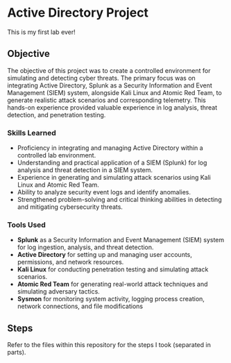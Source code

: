 # Active Directory Project

This is my first lab ever!

## Objective

The objective of this project was to create a controlled environment for simulating and detecting cyber threats. The primary focus was on integrating Active Directory, Splunk as a Security Information and Event Management (SIEM) system, alongside Kali Linux and Atomic Red Team, to generate realistic attack scenarios and corresponding telemetry. This hands-on experience provided valuable experience  in log analysis, threat detection, and penetration testing.

### Skills Learned

- Proficiency in integrating and managing Active Directory within a controlled lab environment.
- Understanding and practical application of a SIEM (Splunk) for log analysis and threat detection in a SIEM system.
- Experience in generating and simulating attack scenarios using Kali Linux and Atomic Red Team.
- Ability to analyze security event logs and identify anomalies.
- Strengthened problem-solving and critical thinking abilities in detecting and mitigating cybersecurity threats.

### Tools Used

- **Splunk** as a Security Information and Event Management (SIEM) system for log ingestion, analysis, and threat detection.
- **Active Directory** for setting up and managing user accounts, permissions, and network resources.
- **Kali Linux** for conducting penetration testing and simulating attack scenarios.
- **Atomic Red Team** for generating real-world attack techniques and simulating adversary tactics.
- **Sysmon** for monitoring system activity, logging process creation, network connections, and file modifications

## Steps
Refer to the files within this repository for the steps I took (separated in parts).
